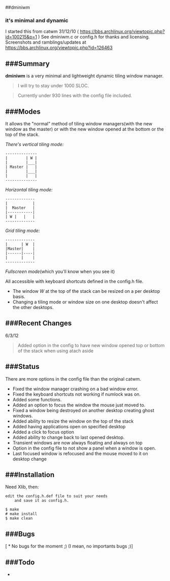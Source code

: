 ##dminiwm
### it's minimal and dynamic

I started this from catwm 31/12/10 ( https://bbs.archlinux.org/viewtopic.php?id=100215&p=1 )
    See dminiwm.c or config.h for thanks and licensing.
Screenshots and ramblings/updates at https://bbs.archlinux.org/viewtopic.php?id=126463


###Summary
-------


**dminiwm** is a very minimal and lightweight dynamic tiling window manager.

>    I will try to stay under 1000 SLOC.

>    Currently under 930 lines with the config file included.


###Modes
-----

It allows the "normal" method of tiling window managers(with the new window as the master)
    or with the new window opened at the bottom or the top of the stack.

 *There's vertical tiling mode:*

    --------------
    |        | W |
    |        |___|
    | Master |   |
    |        |___|
    |        |   |
    --------------

 *Horizontal tiling mode:*

    -------------
    |           |
    |  Master   |
    |-----------|
    | W |   |   |
    -------------
    
 *Grid tiling mode:*

    -------------
    |      | W  |
    |Master|    |
    |------|----|
    |      |    |
    -------------

 *Fullscreen mode*(which you'll know when you see it)

 All accessible with keyboard shortcuts defined in the config.h file.
 
 * The window *W* at the top of the stack can be resized on a per desktop basis.
 * Changing a tiling mode or window size on one desktop doesn't affect the other desktops.


###Recent Changes
--------------

6/3/12

>	Added option in the config to have new window opened top or bottom of the stack when using atach aside

###Status
------

There are more options in the config file than the original catwm.

  * Fixed the window manager crashing on a bad window error.
  * Fixed the keyboard shortcuts not working if numlock was on.
  * Added some functions.
  * Added an option to focus the window the mouse just moved to.
  * Fixed a window being destroyed on another desktop creating ghost windows.
  * Added ability to resize the window on the top of the stack
  * Added having applications open on specified desktop
  * Added a click to focus option
  * Added ability to change back to last opened desktop.
  * Transient windows are now always floating and always on top
  * Option in the config file to not show a panel when a window is open.
  * Last focused window is refocused and the mouse moved to it on desktop change


###Installation
------------

Need Xlib, then:

    edit the config.h.def file to suit your needs
        and save it as config.h.

    $ make
    # make install
    $ make clean


###Bugs
----

[ * No bugs for the moment ;) (I mean, no importants bugs ;)]


###Todo
----

  * 


